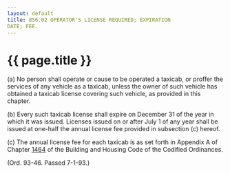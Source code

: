 ```yaml
---
layout: default 
title: 856.02 OPERATOR'S LICENSE REQUIRED; EXPIRATION
DATE; FEE.
---
```


{{ page.title }}
================

​(a) No person shall operate or cause to be operated a taxicab, or
proffer the services of any vehicle as a taxicab, unless the owner of
such vehicle has obtained a taxicab license covering such vehicle, as
provided in this chapter.

​(b) Every such taxicab license shall expire on December 31 of the year
in which it was issued. Licenses issued on or after July 1 of any year
shall be issued at one-half the annual license fee provided in
subsection (c) hereof.

​(c) The annual license fee for each taxicab is as set forth in Appendix
A of Chapter [1464](58d37b9c.html) of the Building and Housing Code of
the Codified Ordinances.

(Ord. 93-46. Passed 7-1-93.)
